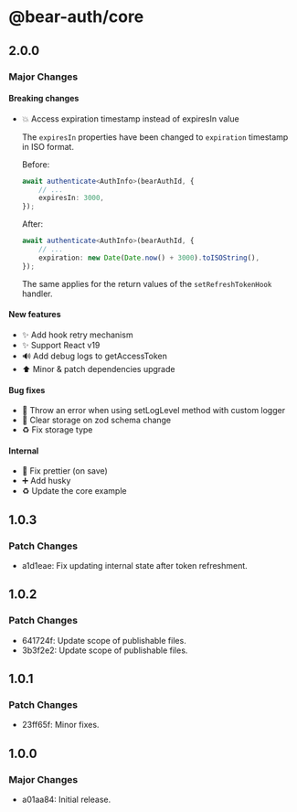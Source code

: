 # @bear-auth/core

## 2.0.0

### Major Changes

#### Breaking changes

- 💥 Access expiration timestamp instead of expiresIn value

    The `expiresIn` properties have been changed to `expiration` timestamp in ISO format.

    Before:

    ```ts
    await authenticate<AuthInfo>(bearAuthId, {
        // ...
        expiresIn: 3000,
    });
    ```

    After:

    ```ts
    await authenticate<AuthInfo>(bearAuthId, {
        // ...
        expiration: new Date(Date.now() + 3000).toISOString(),
    });
    ```

    The same applies for the return values of the `setRefreshTokenHook` handler.

#### New features

- ✨ Add hook retry mechanism
- ✨ Support React v19
- 🔊 Add debug logs to getAccessToken
- ⬆️ Minor & patch dependencies upgrade

#### Bug fixes

- 🐛 Throw an error when using setLogLevel method with custom logger
- 🐛 Clear storage on zod schema change
- ♻️ Fix storage type

#### Internal

- 🐛 Fix prettier (on save)
- ➕ Add husky
- ♻️ Update the core example

## 1.0.3

### Patch Changes

- a1d1eae: Fix updating internal state after token refreshment.

## 1.0.2

### Patch Changes

- 641724f: Update scope of publishable files.
- 3b3f2e2: Update scope of publishable files.

## 1.0.1

### Patch Changes

- 23ff65f: Minor fixes.

## 1.0.0

### Major Changes

- a01aa84: Initial release.
